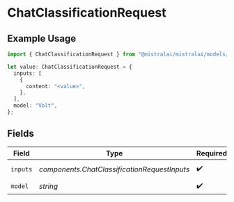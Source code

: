 # ChatClassificationRequest

## Example Usage

```typescript
import { ChatClassificationRequest } from "@mistralai/mistralai/models/components";

let value: ChatClassificationRequest = {
  inputs: [
    {
      content: "<value>",
    },
  ],
  model: "Volt",
};
```

## Fields

| Field                                        | Type                                         | Required                                     | Description                                  |
| -------------------------------------------- | -------------------------------------------- | -------------------------------------------- | -------------------------------------------- |
| `inputs`                                     | *components.ChatClassificationRequestInputs* | :heavy_check_mark:                           | Chat to classify                             |
| `model`                                      | *string*                                     | :heavy_check_mark:                           | N/A                                          |